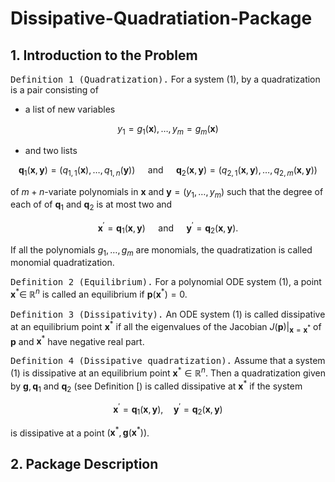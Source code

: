 # Dissipative-Quadratiation-Package

## 1. Introduction to the Problem

<kbd>Definition 1 (Quadratization).</kbd> For a system (1), by a quadratization is a pair consisting of
- a list of new variables

$$
y_1=g_1(\mathbf{x}), \ldots, y_m=g_m(\mathbf{x})
$$

- and two lists

$$
\mathbf{q}_1(\mathbf{x}, \mathbf{y})=(q_{1,1}(\mathbf{x}), \ldots, q_{1, n}(\mathbf{y})) \quad \text { and } \quad \mathbf{q}_2(\mathbf{x}, \mathbf{y})=(q_{2,1}(\mathbf{x}, \mathbf{y}), \ldots, q_{2, m}(\mathbf{x}, \mathbf{y}))
$$

of $m+n$-variate polynomials in $\mathbf{x}$ and $\mathbf{y}=\left(y_1, \ldots, y_m\right)$ such that the degree of each of of $\mathbf{q}_1$ and $\mathbf{q}_2$ is at most two and

$$
\mathbf{x}^{\prime}=\mathbf{q}_1(\mathbf{x}, \mathbf{y}) \quad \text { and } \quad \mathbf{y}^{\prime}=\mathbf{q}_2(\mathbf{x}, \mathbf{y}) .
$$

If all the polynomials $g_1, \ldots, g_m$ are monomials, the quadratization is called monomial quadratization.

<kbd>Definition 2 (Equilibrium).</kbd> For a polynomial ODE system (1), a point $\mathbf{x}^* \in$ $\mathbb{R}^n$ is called an equilibrium if $\mathbf{p}\left(\mathbf{x}^*\right)=0$.

<kbd>Definition 3 (Dissipativity).</kbd> An ODE system (1) is called dissipative at an equilibrium point $\mathbf{x}^*$ if all the eigenvalues of the Jacobian $J(\mathbf{p})|_{\mathbf{x}=\mathbf{x}^*}$ of $\mathbf{p}$ and $\mathbf{x}^*$ have negative real part.

<kbd>Definition 4 (Dissipative quadratization).</kbd> Assume that a system (1) is dissipative at an equilibrium point $\mathbf{x}^* \in \mathbb{R}^n$. Then a quadratization given by $\mathbf{g}, \mathbf{q}_1$ and $\mathbf{q}_2$ (see Definition [) is called dissipative at $\mathbf{x}^*$ if the system

$$
\mathbf{x}^{\prime}=\mathbf{q}_1(\mathbf{x}, \mathbf{y}), \quad \mathbf{y}^{\prime}=\mathbf{q}_2(\mathbf{x}, \mathbf{y})
$$

is dissipative at a point $\left(\mathbf{x}^*, \mathbf{g}\left(\mathbf{x}^*\right)\right)$.

## 2. Package Description